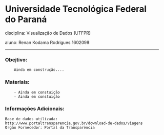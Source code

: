 <h1>Universidade Tecnológica Federal do Paraná</h1>

<b2>disciplina: Visualização de Dados (UTFPR)</b2>

<b3>aluno: Renan Kodama Rodrigues 1602098</b3>    

-----------------------------------------------------

    
   
<h3>Obejtivo:</h3>

        Ainda em construção....
    
    
    
<h3>Materiais:</h3>

        - Ainda em constuição
        - Ainda em constuição
  
  

<h3>Informações Adicionais:</h3>

    Base de dados utilizada: http://www.portaltransparencia.gov.br/download-de-dados/viagens
    Orgão Fornecedor: Portal da Transparência


